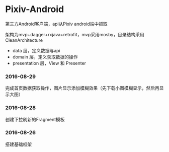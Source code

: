 # Pixiv-Android
第三方Android客户端，api从Pixiv android端中抓取

架构为mvp+dagger+rxjava+retrofit，mvp采用mosby，目录结构采用 CleanArchitecture
* data 层，定义数据与api
* domain 层，定义获取数据的操作
* presentation 层，View 和 Presenter

### 2016-08-29
完成首页数据获取操作，图片显示添加模糊效果（先下载小图模糊显示，然后再显示大图）

### 2016-08-28
创建下拉刷新的Fragment模板

### 2016-08-26
搭建基础框架
